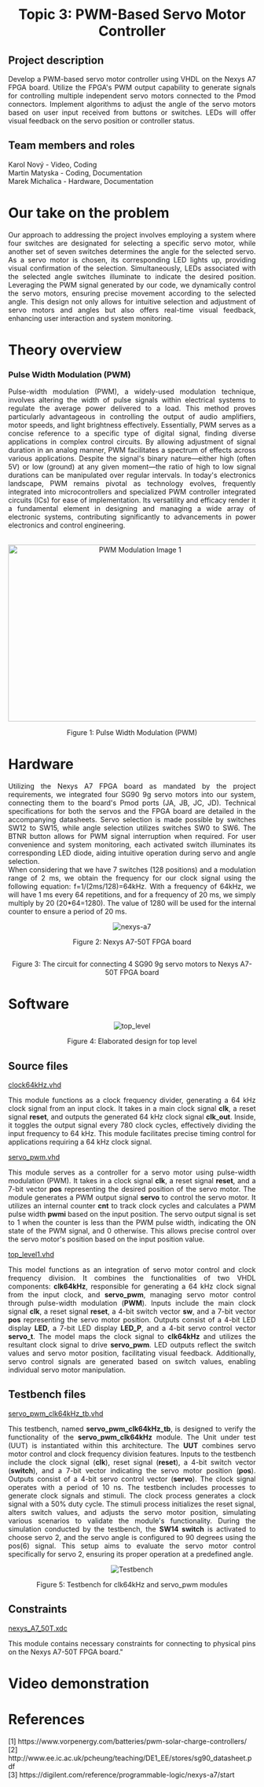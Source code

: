 <h1 align="center">Topic 3: PWM-Based Servo Motor Controller</h1>

<div>
<h2>Project description</h2>
<p align="justify">Develop a PWM-based servo motor controller using VHDL on the Nexys A7 FPGA board. Utilize the FPGA's PWM output capability to generate signals for controlling multiple independent servo motors connected to the Pmod connectors. Implement algorithms to adjust the angle of the servo motors based on user input received from buttons or switches. LEDs will offer visual feedback on the servo position or controller status.</p>
</div>

<div>
    <h2>Team members and roles</h2>
    <p>Karol Nový - Video, Coding</br>Martin Matyska - Coding, Documentation</br>Marek Michalica - Hardware, Documentation</p>
</div>

<div id="ourTake">
    <h1>Our take on the problem</h1>
    <p align="justify">Our approach to addressing the project involves employing a system where four switches are designated for selecting a specific servo motor, while another set of seven switches determines the angle for the selected servo. As a servo motor is chosen, its corresponding LED lights up, providing visual confirmation of the selection. Simultaneously, LEDs associated with the selected angle switches illuminate to indicate the desired position. Leveraging the PWM signal generated by our code, we dynamically control the servo motors, ensuring precise movement according to the selected angle. This design not only allows for intuitive selection and adjustment of servo motors and angles but also offers real-time visual feedback, enhancing user interaction and system monitoring.</p>
</div>

<div id="theory">
    <h1>Theory overview</h1>
    <h3>Pulse Width Modulation (PWM)</h3>
    <p align="justify">
        Pulse-width modulation (PWM), a widely-used modulation technique, involves altering the width of pulse signals within electrical systems to regulate the average power delivered to a load. This method proves particularly advantageous in controlling the output of audio amplifiers, motor speeds, and light brightness effectively. Essentially, PWM serves as a concise reference to a specific type of digital signal, finding diverse applications in complex control circuits.
        By allowing adjustment of signal duration in an analog manner, PWM facilitates a spectrum of effects across various applications. Despite the signal's binary nature—either high (often 5V) or low (ground) at any given moment—the ratio of high to low signal durations can be manipulated over regular intervals. In today's electronics landscape, PWM remains pivotal as technology evolves, frequently integrated into microcontrollers and specialized PWM controller integrated circuits (ICs) for ease of implementation. Its versatility and efficacy render it a fundamental element in designing and managing a wide array of electronic systems, contributing significantly to advancements in power electronics and control engineering.
    </p>
    </br>
    <div align="center">
        <img src="https://slidetodoc.com/presentation_image_h/c216b6866f4d0c039758f6263dd11c90/image-2.jpg" alt="PWM Modulation Image 1" srcset="" width="521px" height="360px">
        </br>
        <p>Figure 1: Pulse Width Modulation (PWM)</p>
    </div>
</div>

<div id="hardware">
    <h1>Hardware</h1>
    <p align="justify">
        Utilizing the Nexys A7 FPGA board as mandated by the project requirements, we integrated four SG90 9g servo motors into our system, connecting them to the board's Pmod ports (JA, JB, JC, JD). Technical specifications for both the servos and the FPGA board are detailed in the accompanying datasheets.
        Servo selection is made possible by switches SW12 to SW15, while angle selection utilizes switches SW0 to SW6. The BTNR button allows for PWM signal interruption when required.
        For user convenience and system monitoring, each activated switch illuminates its corresponding LED diode, aiding intuitive operation during servo and angle selection.
        </br>
        When considering that we have 7 switches (128 positions) and a modulation range of 2 ms, we obtain the frequency for our clock signal using the following equation: f=1/(2ms/128)=64kHz. With a frequency of 64kHz, we will have 1 ms every 64 repetitions, and for a frequency of 20 ms, we simply multiply by 20 (20*64=1280). The value of 1280 will be used for the internal counter to ensure a period of 20 ms.
    </p>
    <div align="center">
        <img src="https://5.imimg.com/data5/SELLER/Default/2021/4/GI/GX/JQ/11534553/nexys-a7-50t-fpga-development-board-250x250.jpg" alt="nexys-a7" srcset="">
        <p>Figure 2: Nexys A7-50T FPGA board</p>
        <img src="images/zapojenie.png" alt="">
        <p>Figure 3: The circuit for connecting 4 SG90 9g servo motors to Nexys A7-50T FPGA board</p>
    </div>
</div>

<div id="software">
    <h1>Software</h1>
    <div align="center">
        <img src="images/top_level.png" alt="top_level" srcset="">
        <p>Figure 4: Elaborated design for top level</p>
    </div>
    <h2>Source files</h2>
    <div id="clock">
        <a href="https://github.com/MarekMichalica/DE1_Servo_Controller/blob/main/PWM_Servo.srcs/sources_1/new/clk64kHz.vhd">clock64kHz.vhd</a>
        <p align="justify">
            This module functions as a clock frequency divider, generating a 64 kHz clock signal from an input clock. It takes in a main clock signal <b>clk</b>, a reset signal <b>reset</b>, and outputs the generated 64 kHz clock signal <b>clk_out</b>. Inside, 
            it toggles the output signal every 780 clock cycles, effectively dividing the input frequency to 64 kHz. This module facilitates precise timing control for applications requiring a 64 kHz clock signal.
        </p>
    </div>
    <div id="servoPWM">
        <a href="https://github.com/MarekMichalica/DE1_Servo_Controller/blob/main/PWM_Servo.srcs/sources_1/new/servo_pwm.vhd">servo_pwm.vhd</a>
        <p align="justify">
            This module serves as a controller for a servo motor using pulse-width modulation (PWM). It takes in a clock signal <b>clk</b>, a reset signal <b>reset</b>, and a 7-bit vector <b>pos</b> representing the desired position of the servo motor. The module generates a PWM output signal <b>servo</b> to control the servo motor. It utilizes an internal counter <b>cnt</b> to track clock cycles and calculates a PWM pulse width <b>pwmi</b> based on the input position. The servo output signal is set to 1 when the counter
            is less than the PWM pulse width, indicating the ON state of the PWM signal, and 0 otherwise. This allows precise control over the servo motor's position based on the input position value.
        </p>
    </div>
    <div id="topLevel">
        <a href="https://github.com/MarekMichalica/DE1_Servo_Controller/blob/main/PWM_Servo.srcs/sources_1/new/top_level1.vhd">top_level1.vhd</a>
        <p align="justify">
            This model functions as an integration of servo motor control and clock frequency division. It combines the functionalities of two VHDL components: <b>clk64kHz</b>, responsible for generating a 64 kHz clock signal from the input clock, and <b>servo_pwm</b>, managing servo motor control through pulse-width modulation (<b>PWM</b>). Inputs include the main clock signal <b>clk</b>, a reset signal <b>reset</b>, a 4-bit switch vector <b>sw</b>, and a 7-bit vector <b>pos</b> representing the servo motor position. Outputs consist of a 4-bit LED display <b>LED</b>, a 7-bit LED display <b>LED_P</b>, and a 4-bit servo control vector <b>servo_t</b>. The model maps the clock signal to <b>clk64kHz</b> and utilizes the resultant clock signal to drive <b>servo_pwm</b>. 
            LED outputs reflect the switch values and servo motor position, facilitating visual feedback. Additionally, servo control signals are generated based on switch values, enabling individual servo motor manipulation.
        </p>
    </div>
    <h2>Testbench files</h2>
    <div id="testBench">
        <a href="https://github.com/MarekMichalica/DE1_Servo_Controller/blob/main/PWM_Servo.srcs/sim_1/new/servo_pwm_clk64kHz_tb.vhd">servo_pwm_clk64kHz_tb.vhd</a>
        <p align="justify">
            This testbench, named <b>servo_pwm_clk64kHz_tb</b>, is designed to verify the functionality of the <b>servo_pwm_clk64kHz</b> module. The Unit under test (UUT) is instantiated within this architecture. The <b>UUT</b> combines servo motor control and clock frequency division features. Inputs to the testbench include the clock signal (<b>clk</b>), reset signal (<b>reset</b>), a 4-bit switch vector (<b>switch</b>), and a 7-bit vector indicating the servo motor position (<b>pos</b>). Outputs consist of a 4-bit servo control vector (<b>servo</b>). The clock signal operates with a period of 10 ns. The testbench includes processes to generate clock signals and stimuli. The clock process generates a clock signal with a 50% duty cycle. 
            The stimuli process initializes the reset signal, alters switch values, and adjusts the servo motor position, simulating various scenarios to validate the module's functionality.
            During the simulation conducted by the testbench, the <b>SW14 switch</b> is activated to choose servo 2, and the servo angle is configured to 90 degrees using the pos(6) signal. This setup aims to evaluate the servo motor control specifically for servo 2, ensuring its proper operation at a predefined angle.
        </p>
        <div align="center">
            <img src="images/testbench2.png" alt="Testbench">
            <p>Figure 5: Testbench for clk64kHz and servo_pwm modules</p>
        </div>
    </div>
    <h2>Constraints</h2>
    <div id="constraints">
        <a href="https://github.com/MarekMichalica/DE1_Servo_Controller/blob/main/PWM_Servo.srcs/constrs_1/new/nexys_A7_50T.xdc">nexys_A7_50T.xdc</a>
        <p align="justify">This module contains necessary constraints for connecting to physical pins on the Nexys A7-50T FPGA board."</p>
    </div>
</div>

<div id="demnostration">
    <h1>Video demonstration</h1>
</div>

<div id="sources">
    <h1>References</h1>
    <p>
    [1] https://www.vorpenergy.com/batteries/pwm-solar-charge-controllers/
    </br>
    [2] http://www.ee.ic.ac.uk/pcheung/teaching/DE1_EE/stores/sg90_datasheet.pdf
    </br>
    [3] https://digilent.com/reference/programmable-logic/nexys-a7/start
    </p>
</div>